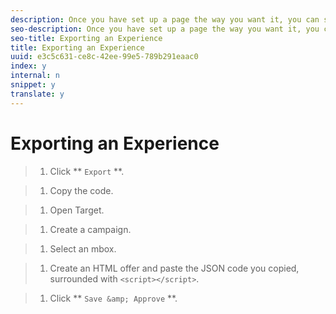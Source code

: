 ```yaml
---
description: Once you have set up a page the way you want it, you can save the experience to the library.
seo-description: Once you have set up a page the way you want it, you can save the experience to the library.
seo-title: Exporting an Experience
title: Exporting an Experience
uuid: e3c5c631-ce8c-42ee-99e5-789b291eaac0
index: y
internal: n
snippet: y
translate: y
---
```


# Exporting an Experience


>1. Click ** `Export` **.

>1. Copy the code.

>1. Open Target.

>1. Create a campaign.

>1. Select an mbox.

>1. Create an HTML offer and paste the JSON code you copied, surrounded with `<script></script>`.

>1. Click ** `Save &amp; Approve` **.

